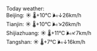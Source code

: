 Today weather:  
Beijing: ☀️   🌡️+10°C 🌬️↓26km/h  
Tianjin: ☀️   🌡️+10°C 🌬️↘26km/h  
Shijiazhuang: ☀️   🌡️+11°C 🌬️↙7km/h  
Tangshan: ☀️   🌡️+7°C 🌬️↓16km/h  

